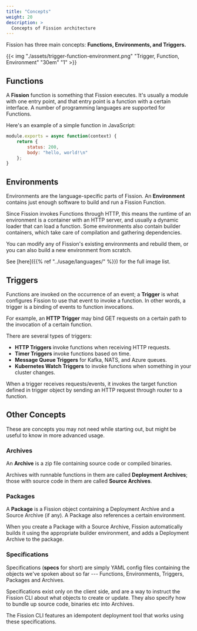 ```yaml
---
title: "Concepts"
weight: 20
description: >
  Concepts of Fission architecture
---
```


Fission has three main concepts: **Functions, Environments, and Triggers.**

{{< img "./assets/trigger-function-environment.png" "Trigger, Function, Environment" "30em" "1" >}}

## Functions

A **Fission** function is something that Fission executes. It's usually a
module with one entry point, and that entry point is a function with a
certain interface. A number of programming languages are supported
for Functions.

Here's an example of a simple function in JavaScript:

```js
module.exports = async function(context) {
    return {
        status: 200,
        body: "hello, world!\n"
    };
}
```

## Environments

Environments are the language-specific parts of Fission. An
**Environment** contains just enough software to build and run a Fission
Function.

Since Fission invokes Functions through HTTP, this means the runtime
of an environment is a container with an HTTP server, and usually a
dynamic loader that can load a function.  Some environments also
contain builder containers, which take care of compilation and
gathering dependencies.

You can modify any of Fission's existing environments and rebuild them,
or you can also build a new environment from scratch.

See [here]({{% ref "../usage/languages/" %}}) for the full image list.

## Triggers
 
Functions are invoked on the occurrence of an event; a **Trigger** is
what configures Fission to use that event to invoke a function.  In
other words, a trigger is a binding of events to function invocations.

For example, an **HTTP Trigger** may bind GET requests on a certain path
to the invocation of a certain function.

There are several types of triggers: 

* **HTTP Triggers** invoke functions when receiving HTTP requests.
* **Timer Triggers** invoke functions based on time.
* **Message Queue Triggers** for Kafka, NATS, and Azure queues.
* **Kubernetes Watch Triggers** to invoke functions when something in your cluster changes.

When a trigger receives requests/events, it invokes the target function 
defined in trigger object by sending an HTTP request through router to a function.

## Other Concepts

These are concepts you may not need while starting out, but might be
useful to know in more advanced usage.

### Archives

An **Archive** is a zip file containing source code or compiled binaries.

Archives with runnable functions in them are called **Deployment
Archives**; those with source code in them are called **Source
Archives**.

### Packages

A **Package** is a Fission object containing a Deployment Archive and
a Source Archive (if any). A Package also references a certain environment.

When you create a Package with a Source Archive, Fission automatically
builds it using the appropriate builder environment, and adds a
Deployment Archive to the package.

### Specifications

Specifications (**specs** for short) are simply YAML config files
containing the objects we've spoken about so far --- Functions,
Environments, Triggers, Packages and Archives.  

Specifications exist only on the client side, and are a way to
instruct the Fission CLI about what objects to create or update.  They
also specify how to bundle up source code, binaries etc into Archives.

The Fission CLI features an idempotent deployment tool that works
using these specifications.
